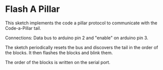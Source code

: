 # Flash A Pillar

This sketch implements the code a pillar protocol to communicate with the Code-a-Pillar tail.

Connections: Data bus to arduino pin 2 and "enable" on arduino pin 3.

The sketch periodically resets the bus and discovers the tail in the order of the blocks. It then flashes the blocks and blink them.

The order of the blocks is written on the serial port.